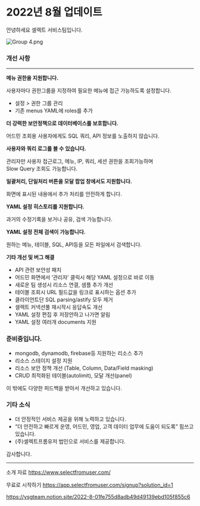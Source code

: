 # 2022년 8월 업데이트

안녕하세요 셀렉트 서비스팀입니다.

![](https://imagedelivery.net/MHVC-FGTDyxApYeHyF29Tw/4dfffee9-e28f-4eea-ea07-9de3b5a3c300/docs "Group 4.png")

### 개선 사항

***

**메뉴 권한을 지원합니다.**

사용자마다 권한그룹을 지정하여 필요한 메뉴에 접근 가능하도록 설정합니다.

- 설정 > 권한 그룹 관리
- 기존 menus YAML에 roles를 추가

**더 강력한 보안정책으로 데이터베이스를 보호합니다.**

어드민 조회용 사용자에게도 SQL 쿼리, API 정보를 노출하지 않습니다.

**사용자와 쿼리 로그를 볼 수 있습니다.**

관리자만 사용자 접근로그, 메뉴, IP, 쿼리, 세션 권한을 조회가능하며  
Slow Query 조회도 가능합니다.

**일괄처리, 단일처리 버튼을 모달 팝업 창에서도 지원합니다.**

화면에 표시된 내용에서 추가 처리를 안전하게 합니다.

**YAML 설정 히스토리를 지원합니다.**

과거의 수정기록을 보거나 공유, 검색 가능합니다.

**YAML 설정 전체 검색이 가능합니다.**

원하는 메뉴, 테이블, SQL, API등을 모든 파일에서 검색합니다.

**기타 개선 및 버그 해결**

- API 관련 보안성 패치
- 어드민 화면에서 ‘관리자' 클릭시 해당 YAML 설정으로 바로 이동
- 새로운 팀 생성시 리소스 연결, 샘플 추가 개선
- 테이블 조회시 URL 필드값을 링크로 표시하는 옵션 추가
- 클라이언트단 SQL parsing/astify 모두 제거
- 셀렉트 커넥션풀 재시작시 응답속도 개선
- YAML 설정 편집 후 저장안하고 나가면 알림
- YAML 설정 여러개 documents 지원

### 준비중입니다.

- mongodb, dynamodb, firebase등 지원하는 리소스 추가
- 리소스 스테이지 설정 지원
- 리소스 보안 정책 개선 (Table, Column, Data/Field masking)
- CRUD 최적화된 테이블(autolimit), 모달 개선(panel)

이 밖에도 다양한 피드백을 받아서 개선하고 있습니다.

### 기타 소식

- 더 안정적인 서비스 제공을 위해 노력하고 있습니다.
- “더 안전하고 빠르게 운영, 어드민, 영업, 고객 데이터 업무에 도움이 되도록” 힘쓰고 있습니다.
- (주)셀렉트프롬유저 법인으로 서비스를 제공합니다.

감사합니다.

***

소개 자료 <https://www.selectfromuser.com/> 

무료로 시작하기 <https://app.selectfromuser.com/signup?solution_id=1>

<https://ysgteam.notion.site/2022-8-01fe755d8adb49d49139ebd105f855c6>